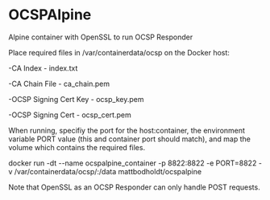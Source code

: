 # OCSPAlpine
Alpine container with OpenSSL to run OCSP Responder

Place required files in /var/containerdata/ocsp on the Docker host:

-CA Index - index.txt

-CA Chain File - ca_chain.pem

-OCSP Signing Cert Key - ocsp_key.pem

-OCSP Signing Cert - ocsp_cert.pem

When running, specifiy the port for the host:container, the environment variable PORT value (this and container port should match), and map the volume which contains the required files.

docker run -dt --name ocspalpine_container -p 8822:8822 -e PORT=8822 -v /var/containerdata/ocsp/:/data mattbodholdt/ocspalpine

Note that OpenSSL as an OCSP Responder can only handle POST requests.
